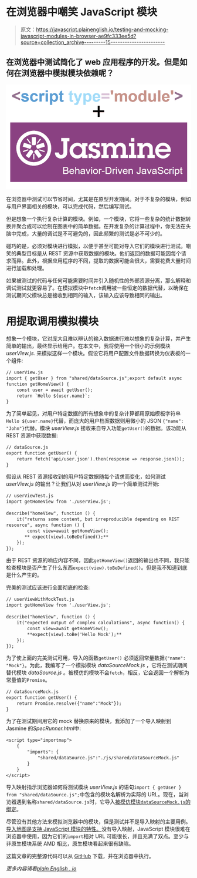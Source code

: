 # 在浏览器中嘲笑 JavaScript 模块

> 原文：<https://javascript.plainenglish.io/testing-and-mocking-javascript-modules-in-browser-ae9fc333ee5d?source=collection_archive---------15----------------------->

## 在浏览器中测试简化了 web 应用程序的开发。但是如何在浏览器中模拟模块依赖呢？

![](img/169ba9a92d76512304f4ef5cfb1b9e0d.png)

在浏览器中测试可以节省时间，尤其是在原型开发期间。对于不复杂的模块，例如与用户界面相关的模块，可以完成代码，然后编写测试。

但是想象一个执行复杂计算的模块。例如，一个模块，它将一些复杂的统计数据转换并聚合成可以绘制在图表中的简单数据。在开发复杂的计算过程中，你无法在头脑中完成，大量的调试是不可避免的，因此频繁的测试是必不可少的。

碰巧的是，必须对模块进行模拟，以便于甚至可能对导入它们的模块进行测试。嘲笑的典型目标是从 REST 资源中获取数据的模块。他们返回的数据可能因每个请求而异。此外，根据应用程序的不同，提取的数据可能会很大，需要花费大量时间进行加载和处理。

如果被测试的代码与任何可能需要时间并引入随机性的外部资源分离，那么解释和调试测试就更容易了。在模拟模块中`fetch`调用被一些恒定的数据代替，以确保在测试期间父模块总是接收到相同的输入，该输入应该导致相同的输出。

# 用提取调用模拟模块

想象一个模块，它对庞大且难以辨认的输入数据进行难以想象的复杂计算，并产生简单的输出，最终显示给用户。在本文中，我将使用一个很小的示例模块 *userView.js.* 来模拟这样一个模块。假设它将用户配置文件数据转换为仪表板的一个组件:

```
// userView.js
import { getUser } from "shared/dataSource.js";export default async function getHomeView() {
    const user = await getUser();
    return `Hello ${user.name}`;
}
```

为了简单起见，对用户特定数据的所有想象中的复杂计算都用原始模板字符串``Hello ${user.name}``代替，而庞大的用户档案数据则用微小的 JSON `{"name": "John"}`代替。模块 *userView.js* 接收来自导入功能`getUser()`的数据。该功能从 REST 资源中获取数据:

```
// dataSource.js
export function getUser() {
    return fetch('api/user.json').then(response => response.json());
}
```

假设从 REST 资源接收到的用户特定数据随每个请求而变化，如何测试 *userView.js* 的输出？让我们从对 *userView.js* 的一个简单测试开始:

```
// userViewTest.js
import getHomeView from './userView.js';

describe("homeView", function () {
    it("returns some content, but irreproducible depending on REST resource", async function () {
        const view=await getHomeView();
       ** expect(view).toBeDefined();**
    });
});
```

由于 REST 资源的响应内容不同，因此`getHomeView()`返回的输出也不同，我只能检查模块是否产生了什么东西`expect(view).toBeDefined()`。但是我不知道到底是什么产生的。

完美的测试应该进行全面彻底的检查:

```
// userViewWithMockTest.js
import getHomeView from './userView.js';

describe("homeView", function () {
    it("expected output of complex calculations", async function() {
        const view=await getHomeView();
        **expect(view).toBe('Hello Mock');**
    });
});
```

为了使上面的完美测试可用，导入的函数`getUser()` 必须返回常量数据`{"name": "Mock"}`。为此，我编写了一个模拟模块 *dataSourceMock.js* ，它将在测试期间替代模块 *dataSource.js* 。被模仿的模块不会`fetch`，相反，它会返回一个解析为常量值的`Promise`。

```
// dataSourceMock.js
export function getUser() {
    return Promise.resolve({"name":"Mock"});
}
```

为了在测试期间用它的 mock 替换原来的模块，我添加了一个导入映射到 Jasmine 的*SpecRunner.html*中:

```
<script type="importmap">
    {
        "imports": {
            "shared/dataSource.js":"./js/shared/dataSourceMock.js"
        }
    }
</script>
```

导入映射指示浏览器如何将测试模块 *userView.js* 的语句`import { getUser } from "shared/dataSource.js";`中包含的模块名解析为实际的 URL。现在，当浏览器遇到名称`shared/dataSource.js`时，它导入[被模仿模块`dataSourceMock.js`的绑定](/live-bindings-difference-between-export-default-and-export-as-default-4541c354cdaa)。

尽管没有其他方法来模拟浏览器中的模块，但是测试并不是导入映射的主要用例。[导入地图是支持 JavaScript 模块的特性。](https://marian-caikovski.medium.com/remapping-javascript-module-names-with-import-maps-bd2bad121c1d)没有导入映射，JavaScript 模块很难在浏览器中使用，因为它们的`import`相对 URL 可能很长，并且充满了双点。至少与非原生模块系统 AMD 相比，原生模块看起来很有缺陷。

这篇文章的完整源代码可以从 [GitHub](https://github.com/marianc000/ModuleMocks) 下载，并在浏览器中执行。

*更多内容请看*[*plain English . io*](http://plainenglish.io/)